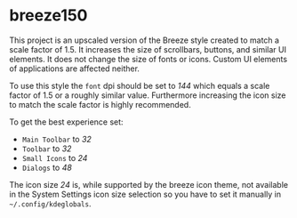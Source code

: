 # breeze150

This project is an upscaled version of the Breeze style created to match a scale factor of 1.5. It increases the size of scrollbars, buttons, and similar UI elements. It does not change the size of fonts or icons. Custom UI elements of applications are affected neither.  

To use this style the `font` dpi should be set to *144* which equals a scale factor of 1.5 or a roughly similar value. Furthermore increasing the icon size to match the scale factor is highly recommended. 

To get the best experience set:
 * `Main Toolbar` to *32*
 * `Toolbar` to *32*
 * `Small Icons` to *24*
 * `Dialogs` to *48*

The icon size *24* is, while supported by the breeze icon theme, not available in the System Settings icon size selection so you have to set it manually in `~/.config/kdeglobals`.
